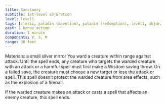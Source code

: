 ```yaml
---
title: Sanctuary
subtitle: 1st-level abjuration
level: level1
tags: [cleric, paladin (devotion), paladin (redemption), level1, abjuration]
cast: 1 bonus action
duration: 1 minute
components: V, S, M
range: 30 feet
---
```

Materials: a small silver mirror
You ward a creature within range against attack. Until the spell ends, any creature who targets the warded creature with an attack or a harmful spell must first make a Wisdom saving throw. On a failed save, the creature must choose a new target or lose the attack or spell. This spell doesn’t protect the warded creature from area effects, such as the explosion of a fireball.

If the warded creature makes an attack or casts a spell that affects an enemy creature, this spell ends.